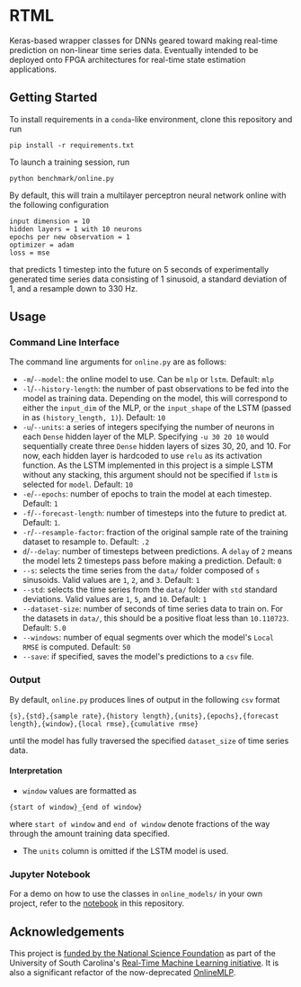 # RTML

Keras-based wrapper classes for DNNs geared toward making real-time prediction on non-linear time series data.
Eventually intended to be deployed onto FPGA architectures for real-time state estimation applications.

## Getting Started

To install requirements in a `conda`-like environment, clone this repository and run
```shell script
pip install -r requirements.txt
```

To launch a training session, run

```shell script
python benchmark/online.py
```

By default, this will train a multilayer perceptron neural network online with the following configuration
```
input dimension = 10
hidden layers = 1 with 10 neurons
epochs per new observation = 1
optimizer = adam
loss = mse
```
that predicts 1 timestep into the future on 5 seconds of experimentally generated time series data consisting of 1
sinusoid, a standard deviation of 1, and a resample down to 330 Hz.

## Usage

### Command Line Interface

The command line arguments for `online.py` are as follows:
* `-m`/`--model`: the online model to use. Can be `mlp` or `lstm`. Default: `mlp`
* `-l`/`--history-length`: the number of past observations to be fed into the model as training data. Depending on the
model, this will correspond to either the `input_dim` of the MLP, or the `input_shape` of the LSTM (passed in as
`(history_length, 1)`). Default: `10`
* `-u`/`--units`: a series of integers specifying the number of neurons in each `Dense` hidden layer of the MLP.
Specifying `-u 30 20 10` would sequentially create three `Dense` hidden layers of sizes 30, 20, and 10. For now, each
hidden layer is hardcoded to use `relu` as its activation function. As the LSTM implemented in this project is a simple
LSTM without any stacking, this argument should not be specified if `lstm` is selected for `model`. Default: `10`
* `-e`/`--epochs`: number of epochs to train the model at each timestep. Default: `1`
* `-f`/`--forecast-length`: number of timesteps into the future to predict at. Default: `1`.
* `-r`/`--resample-factor`: fraction of the original sample rate of the training dataset to resample to. Default: `.2`
* `d`/`--delay`: number of timesteps between predictions. A `delay` of `2` means the model lets 2 timesteps pass before
making a prediction. Default: `0`
* `--s`: selects the time series from the `data/` folder composed of `s` sinusoids. Valid values are `1`, `2`, and `3`.
Default: `1`
* `--std`: selects the time series from the `data/` folder with `std` standard deviations. Valid values are `1`, `5`,
and `10`. Default: `1`
* `--dataset-size`: number of seconds of time series data to train on. For the datasets in `data/`, this should be a
positive float less than `10.110723`. Default: `5.0`
* `--windows`: number of equal segments over which the model's `Local RMSE` is computed. Default: `50`
* `--save`: if specified, saves the model's predictions to a `csv` file.

### Output

By default, `online.py` produces lines of output in the following `csv` format
```csv
{s},{std},{sample rate},{history length},{units},{epochs},{forecast length},{window},{local rmse},{cumulative rmse}
```
until the model has fully traversed the specified `dataset_size` of time series data.

#### Interpretation
* `window` values are formatted as
```
{start of window}_{end of window}
```
where `start of window` and `end of window` denote fractions of the way through the amount training data specified.
* The `units` column is omitted if the LSTM model is used.

### Jupyter Notebook
For a demo on how to use the classes in `online_models/` in your own project, refer to the [notebook](
/notebooks/Online_Training_Demo.ipynb) in this repository.

## Acknowledgements

This project is [funded by the National Science Foundation](
https://www.nsf.gov/awardsearch/showAward?AWD_ID=1937535&HistoricalAwards=false) as part of the University of South
Carolina's [Real-Time Machine Learning initiative](
https://www.cse.sc.edu/news/dr-bakos-receives-nsf-grant-award-real-time-machine-learning). It is also a significant
refactor of the now-deprecated [OnlineMLP](https://github.com/singhish/OnlineMLP). 
